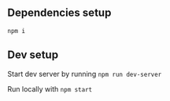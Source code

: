 ## Dependencies setup

`npm i`


## Dev setup
Start dev server by running
`npm run dev-server`

Run locally with
`npm start`